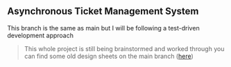## Asynchronous Ticket Management System
This branch is the same as main but I will be following a test-driven development approach

> This whole project is still being brainstormed and worked through you can find some old design sheets on the main branch ([here](https://github.com/VexiDev/TicketSystem/blob/main/SHEETS.md))
